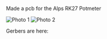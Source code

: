 Made a pcb for the Alps RK27 Potmeter

![Photo 1]( [https://github.com/RSZ-Nld/Alps-Pcb/blob/main/Front.JPG)
![Photo 2]( [https://github.com/RSZ-Nld/Alps-Pcb/blob/main/Back.JPG)

Gerbers are here:  

